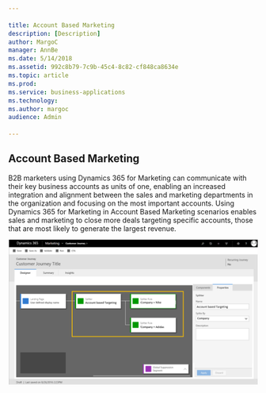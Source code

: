 ```yaml
---

title: Account Based Marketing
description: [Description]
author: MargoC
manager: AnnBe
ms.date: 5/14/2018
ms.assetid: 992c8b79-7c9b-45c4-8c82-cf848ca8634e
ms.topic: article
ms.prod: 
ms.service: business-applications
ms.technology: 
ms.author: margoc
audience: Admin

---
```

Account Based Marketing
-----------------------



B2B marketers using Dynamics 365 for Marketing can communicate with their key
business accounts as units of one, enabling an increased integration and
alignment between the sales and marketing departments in the organization and
focusing on the most important accounts. Using Dynamics 365 for Marketing in
Account Based Marketing scenarios enables sales and marketing to close more
deals targeting specific accounts, those that are most likely to generate the
largest revenue.

![](media/account-based-marketing-1.png "")
